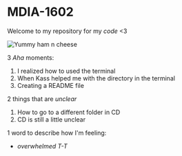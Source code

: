 # MDIA-1602
Welcome to my repository for my *code* &lt;3

![Yummy ham n cheese](https://github.com/user-attachments/assets/18de1f63-33f3-410b-bfc8-b7b8c7c4bc06)



3 *Aha* moments: 
1. I realized how to used the terminal
2. When Kass helped me with the directory in the terminal
3. Creating a README file

2 things that are *unclear*
1. How to go to a different folder in CD
2. CD is still a little unclear

1 word to describe how I'm feeling: 
- *overwhelmed T-T*

